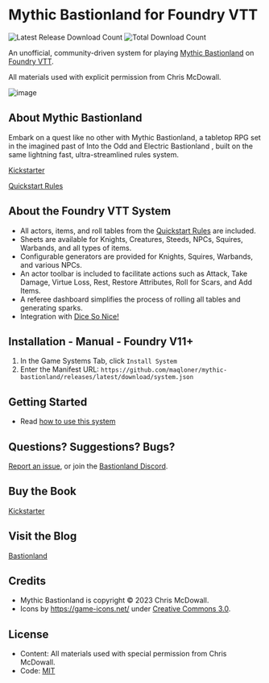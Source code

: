 # Mythic Bastionland for Foundry VTT

![Latest Release Download Count](https://img.shields.io/github/downloads/maqloner/mythic-bastionland/latest/total) ![Total Download Count](https://img.shields.io/github/downloads/maqloner/mythic-bastionland/total)

An unofficial, community-driven system for playing [Mythic Bastionland](https://www.kickstarter.com/projects/bastionland/mythic-bastionland-rpg-before-into-the-odd/) on [Foundry VTT](http://foundryvtt.com/).

All materials used with explicit permission from Chris McDowall.

![image](https://github.com/maqloner/mythic-bastionland/assets/682154/82bec4ee-163d-45be-8d78-c0ccd11a0b8a)

## About Mythic Bastionland

Embark on a quest like no other with Mythic Bastionland, a tabletop RPG set in the imagined past of Into the Odd and Electric Bastionland , built on the same lightning fast, ultra-streamlined rules system. 

[Kickstarter](https://www.kickstarter.com/projects/bastionland/mythic-bastionland-rpg-before-into-the-odd/)

[Quickstart Rules](https://bit.ly/mbplaytest)

## About the Foundry VTT System
- All actors, items, and roll tables from the [Quickstart Rules](https://bit.ly/mbplaytest)  are included.
- Sheets are available for Knights, Creatures, Steeds, NPCs, Squires, Warbands, and all types of items.
- Configurable generators are provided for Knights, Squires, Warbands, and various NPCs.
- An actor toolbar is included to facilitate actions such as Attack, Take Damage, Virtue Loss, Rest, Restore Attributes, Roll for Scars, and Add Items.
- A referee dashboard simplifies the process of rolling all tables and generating sparks.
- Integration with [Dice So Nice!](https://foundryvtt.com/packages/dice-so-nice/)
 
## Installation - Manual - Foundry V11+

1. In the Game Systems Tab, click `Install System`
2. Enter the Manifest URL: `https://github.com/maqloner/mythic-bastionland/releases/latest/download/system.json`

## Getting Started
- Read [how to use this system](https://github.com/maqloner/mythic-bastionland/blob/main/how-to-use-this-system.md)

## Questions? Suggestions? Bugs?

[Report an issue](https://github.com/maqloner/mythic-bastionland/issues), or join the [Bastionland Discord](https://discord.gg/gvv84mV4).

## Buy the Book

[Kickstarter](https://www.kickstarter.com/projects/bastionland/mythic-bastionland-rpg-before-into-the-odd/)

## Visit the Blog

[Bastionland](https://www.bastionland.com/)

## Credits

- Mythic Bastionland is copyright © 2023 Chris McDowall.
- Icons by https://game-icons.net/ under [Creative Commons 3.0](https://creativecommons.org/licenses/by/3.0/).

## License

- Content: All materials used with special permission from Chris McDowall.
- Code: [MIT](https://en.wikipedia.org/wiki/MIT_License)
